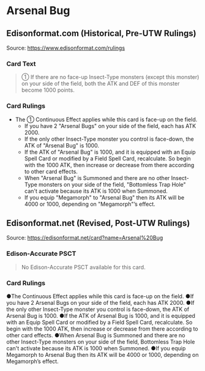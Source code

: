# Arsenal Bug

## Edisonformat.com (Historical, Pre-UTW Rulings)

Source: https://www.edisonformat.com/rulings

### Card Text

> ① If there are no face-up Insect-Type monsters (except this monster) on your side of the field, both the ATK and DEF of this monster become 1000 points.

### Card Rulings

*   The ① Continuous Effect applies while this card is face-up on the field.
    *   If you have 2 "Arsenal Bugs" on your side of the field, each has ATK 2000.
    *   If the only other Insect-Type monster you control is face-down, the ATK of "Arsenal Bug" is 1000.
    *   If the ATK of "Arsenal Bug" is 1000, and it is equipped with an Equip Spell Card or modified by a Field Spell Card, recalculate. So begin with the 1000 ATK, then increase or decrease from there according to other card effects.
    *   When "Arsenal Bug" is Summoned and there are no other Insect-Type monsters on your side of the field, "Bottomless Trap Hole" can't activate because its ATK is 1000 when Summoned.
    *   If you equip "Megamorph" to "Arsenal Bug" then its ATK will be 4000 or 1000, depending on "Megamorph"’s effect.

## Edisonformat.net (Revised, Post-UTW Rulings)

Source: https://edisonformat.net/card?name=Arsenal%20Bug

### Edison-Accurate PSCT

> No Edison-Accurate PSCT available for this card.

### Card Rulings

●The Continuous Effect applies while this card is face-up on the field.
●If you have 2 Arsenal Bugs on your side of the field, each has ATK 2000.
●If the only other Insect-Type monster you control is face-down, the ATK of Arsenal Bug is 1000.
●If the ATK of Arsenal Bug is 1000, and it is equipped with an Equip Spell Card or modified by a Field Spell Card, recalculate. So begin with the 1000 ATK, then increase or decrease from there according to other card effects.
●When Arsenal Bug is Summoned and there are no other Insect-Type monsters on your side of the field, Bottomless Trap Hole can't activate because its ATK is 1000 when Summoned.
●If you equip Megamorph to Arsenal Bug then its ATK will be 4000 or 1000, depending on Megamorph’s effect.
            